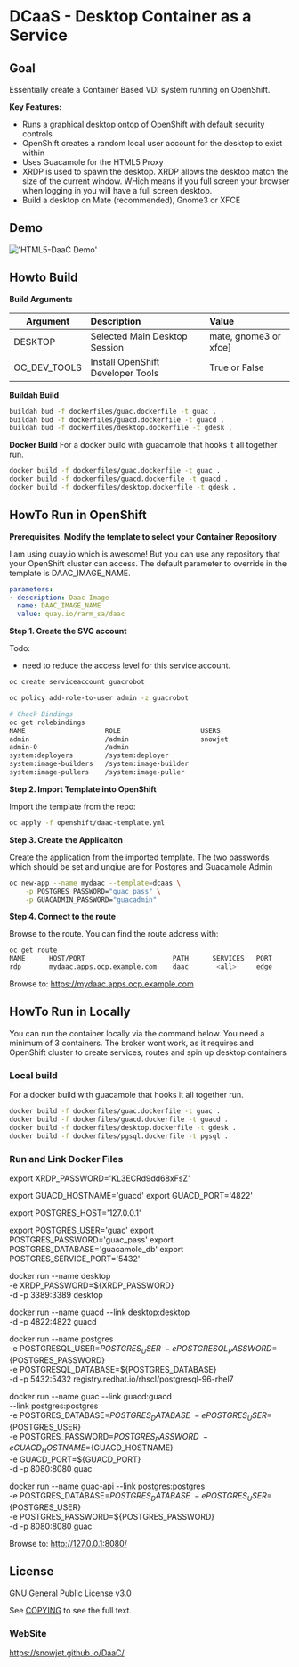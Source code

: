 # DCaaS - Desktop Container as a Service

## Goal

Essentially create a Container Based VDI system running on OpenShift.

**Key Features:**

* Runs a graphical desktop ontop of OpenShift with default security controls
* OpenShift creates a random local user account for the desktop to exist within
* Uses Guacamole for the HTML5 Proxy
* XRDP is used to spawn the desktop. XRDP allows the desktop match the size of the current window. WHich means if you full screen your browser when logging in you will have a full screen desktop.
* Build a desktop on Mate (recommended), Gnome3 or XFCE

## Demo

!['HTML5-DaaC Demo'](https://raw.githubusercontent.com/snowjet/DaaC/master/demo/HTML5-DaaC.gif)

## Howto Build

**Build Arguments**

| Argument | Description                   | Value                  |
|----------|:------------------------------|:-----------------------|
| DESKTOP  | Selected Main Desktop Session | mate, gnome3 or xfce]  |
| OC_DEV_TOOLS | Install OpenShift Developer Tools | True or False  |

**Buildah Build**
```bash
buildah bud -f dockerfiles/guac.dockerfile -t guac .
buildah bud -f dockerfiles/guacd.dockerfile -t guacd .
buildah bud -f dockerfiles/desktop.dockerfile -t gdesk .
```

**Docker Build**
For a docker build with guacamole that hooks it all together run.

```bash
docker build -f dockerfiles/guac.dockerfile -t guac .
docker build -f dockerfiles/guacd.dockerfile -t guacd .
docker build -f dockerfiles/desktop.dockerfile -t gdesk .
```

## HowTo Run in OpenShift

**Prerequisites. Modify the template to select your Container Repository**

I am using quay.io which is awesome! But you can use any repository that your OpenShift cluster can access. The default parameter to override in the template is DAAC_IMAGE_NAME.

```yaml
parameters:
- description: Daac Image
  name: DAAC_IMAGE_NAME
  value: quay.io/rarm_sa/daac
```

**Step 1. Create the SVC account**

Todo:
* need to reduce the access level for this service account.

```bash
oc create serviceaccount guacrobot

oc policy add-role-to-user admin -z guacrobot

# Check Bindings
oc get rolebindings
NAME                    ROLE                    USERS                                   GROUPS                        SERVICE ACCOUNTS   SUBJECTS
admin                   /admin                  snowjet
admin-0                 /admin                                                                                        guacrobot
system:deployers        /system:deployer                                                                              deployer
system:image-builders   /system:image-builder                                                                         builder
system:image-pullers    /system:image-puller                                            system:serviceaccounts:guac

```

**Step 2. Import Template into OpenShift**

Import the template from the repo:

```bash
oc apply -f openshift/daac-template.yml
```

**Step 3. Create the Applicaiton**

Create the application from the imported template. The two passwords which should be set and unqiue are for Postgres and Guacamole Admin
```bash
oc new-app --name mydaac --template=dcaas \
    -p POSTGRES_PASSWORD="guac_pass" \
    -p GUACADMIN_PASSWORD="guacadmin"
```

**Step 4. Connect to the route**

Browse to the route. You can find the route address with:

```bash
oc get route
NAME      HOST/PORT                      PATH      SERVICES   PORT      TERMINATION
rdp       mydaac.apps.ocp.example.com    daac       <all>     edge          None
```

Browse to: https://mydaac.apps.ocp.example.com

## HowTo Run in Locally

You can run the container locally via the command below. You need a minimum of 3 containers. The broker wont work, as it requires and OpenShift cluster to create services, routes and spin up desktop containers

### Local build 

For a docker build with guacamole that hooks it all together run.

```bash
docker build -f dockerfiles/guac.dockerfile -t guac .
docker build -f dockerfiles/guacd.dockerfile -t guacd .
docker build -f dockerfiles/desktop.dockerfile -t gdesk .
docker build -f dockerfiles/pgsql.dockerfile -t pgsql .
```

### Run and Link Docker Files

export XRDP_PASSWORD='KL3ECRd9dd68xFsZ'

export GUACD_HOSTNAME='guacd'
export GUACD_PORT='4822'

export POSTGRES_HOST='127.0.0.1'

export POSTGRES_USER='guac'
export POSTGRES_PASSWORD='guac_pass'
export POSTGRES_DATABASE='guacamole_db'
export POSTGRES_SERVICE_PORT='5432'

docker run --name desktop \
    -e XRDP_PASSWORD=${XRDP_PASSWORD} \
    -d -p 3389:3389 desktop

docker run --name guacd --link desktop:desktop \
    -d -p 4822:4822 guacd

docker run --name postgres \
    -e POSTGRESQL_USER=${POSTGRES_USER} \
    -e POSTGRESQL_PASSWORD=${POSTGRES_PASSWORD} \
    -e POSTGRESQL_DATABASE=${POSTGRES_DATABASE} \
    -d -p 5432:5432 registry.redhat.io/rhscl/postgresql-96-rhel7

docker run --name guac --link guacd:guacd \
    --link postgres:postgres \
    -e POSTGRES_DATABASE=${POSTGRES_DATABASE}  \
    -e POSTGRES_USER=${POSTGRES_USER}    \
    -e POSTGRES_PASSWORD=${POSTGRES_PASSWORD} \
    -e GUACD_HOSTNAME=${GUACD_HOSTNAME} \
    -e GUACD_PORT=${GUACD_PORT} \
    -d -p 8080:8080 guac

docker run --name guac-api --link postgres:postgres \
    -e POSTGRES_DATABASE=${POSTGRES_DATABASE}  \
    -e POSTGRES_USER=${POSTGRES_USER}    \
    -e POSTGRES_PASSWORD=${POSTGRES_PASSWORD} \
    -d -p 8080:8080 guac

Browse to: http://127.0.0.1:8080/

## License

GNU General Public License v3.0

See [COPYING](COPYING) to see the full text. 

### WebSite

https://snowjet.github.io/DaaC/